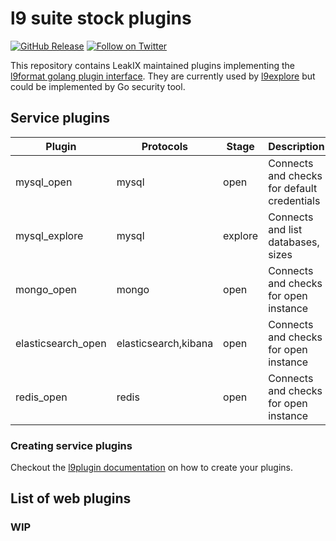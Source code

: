 # l9 suite stock plugins

[![GitHub Release](https://img.shields.io/github/v/release/LeakIX/l9plugins)](https://github.com/LeakIX/l9plugins/releases)
[![Follow on Twitter](https://img.shields.io/twitter/follow/leak_ix.svg?logo=twitter)](https://twitter.com/leak_ix)

This repository contains LeakIX maintained plugins implementing the [l9format golang plugin interface](https://github.com/LeakIX/l9format/blob/master/l9plugin.go).
They are currently used by [l9explore](https://github.com/LeakIX/l9explore) but could be implemented by Go security tool.

## Service plugins

|Plugin|Protocols|Stage|Description|
|------|-----|---|---|
|mysql_open|mysql|open|Connects and checks for default credentials|
|mysql_explore|mysql|explore|Connects and list databases, sizes|
|mongo_open|mongo|open|Connects and checks for open instance|
|elasticsearch_open|elasticsearch,kibana|open|Connects and checks for open instance|
|redis_open|redis|open|Connects and checks for open instance|

### Creating service plugins

Checkout the [l9plugin documentation](https://github.com/LeakIX/l9format/blob/master/l9plugin.md) on how to create your plugins.

## List of web plugins

### WIP
